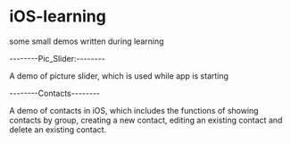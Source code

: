# iOS-learning
some small demos written during learning


--------Pic_Slider:--------

A demo of picture slider, which is used while app is starting


--------Contacts--------

A demo of contacts in iOS, which includes the functions of showing contacts by group, creating a new contact, editing an existing contact and delete an existing contact.
